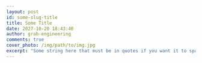 ```yaml
---
layout: post
id: some-slug-title
title: Some Title
date: 2027-10-20 18:43:40
author: grab-engineering
comments: true
cover_photo: /img/path/to/img.jpg
excerpt: "Some string here that must be in quotes if you want it to span across multiple lines."
---
```


